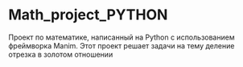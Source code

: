 # Math_project_PYTHON
Проект по математике, написанный на Python с использованием фреймворка Manim. Этот проект решает задачи на тему деление отрезка в золотом отношении
